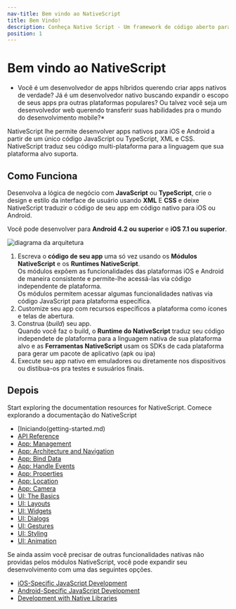 ```yaml
---
nav-title: Bem vindo ao NativeScript
title: Bem Vindo!
description: Conheça Native Script - Um framework de código aberto para desenvolvimento multi plataforma de apps nativos (de verdade!).
position: 1
---
```


# Bem vindo ao NativeScript

* Você é um desenvolvedor de apps híbridos querendo criar apps nativos de verdade? Já é um desenvolvedor nativo buscando expandir o escopo de seus apps pra outras plataformas populares? Ou talvez você seja um desenvolvedor web querendo transferir suas habilidades pra o mundo do desenvolvimento mobile?*

NativeScript lhe permite desenvolver apps nativos para iOS e Android a partir de um único código JavaScript ou TypeScript, XML e CSS. NativeScript traduz seu código multi-plataforma para a linguagem que sua plataforma alvo suporta. 

## Como Funciona

Desenvolva a lógica de negócio com **JavaScript** ou **TypeScript**, crie o design e estilo da interface de usuário usando **XML** E **CSS** e deixe NativeScript traduzir o código de seu app em código nativo para iOS ou Android.

Você pode desenvolver para **Android 4.2 ou superior** e **iOS 7.1 ou superior**.

![diagrama da arquitetura](https://docs.nativescript.org/img/architecture.png "architecture diagram")

1. Escreva o **código de seu app** uma só vez usando os **Módulos NativeScript** e os **Runtimes NativeScript**.<br/>Os módulos expõem as funcionalidades das plataformas iOS e Android de maneira consistente e permite-lhe acessá-las via código independente de plataforma.<br />Os módulos permitem acessar algumas funcionalidades nativas via código JavaScript para plataforma específica.
1. Customize seu app com recursos específicos a plataforma como ícones e telas de abertura.
1. Construa (<i>build</i>) seu app.<br/>Quando você faz o build, o **Runtime do NativeScript** traduz seu código independete de plataforma para a linguagem nativa de sua plataforma alvo e as **Ferramentas NativeScript** usam os SDKs de cada plataforma para gerar um pacote de aplicativo (apk ou ipa)
1. Execute seu app nativo em emuladores ou diretamente nos dispositivos ou distibua-os pra testes e susuários finais.

## Depois

Start exploring the documentation resources for NativeScript.
Comece explorando a documentação do NativeScript

* [Iniciando(getting-started.md)
* [API Reference](ApiReference/application/README.md)
* [App: Management](application-management.md)
* [App: Architecture and Navigation](navigation.md)
* [App: Bind Data](bindings.md)
* [App: Handle Events](events.md)
* [App: Properties](properties.md)
* [App: Location](location.md)
* [App: Camera](camera.md)
* [UI: The Basics](ui-with-xml.md)
* [UI: Layouts](layouts.md)
* [UI: Widgets](modules.md)
* [UI: Dialogs](ui-dialogs.md)
* [UI: Gestures](gestures.md)
* [UI: Styling](styling.md)
* [UI: Animation](animation.md)

Se ainda assim você precisar de outras funcionalidades nativas não providas pelos módulos NativeScript, você pode expandir seu desenvolvimento com uma das seguintes opções.

* [iOS-Specific JavaScript Development](runtimes/ios/Overview.md)
* [Android-Specific JavaScript Development](runtimes/android/overview.md)
* [Development with Native Libraries](https://github.com/NativeScript/nativescript-cli)
